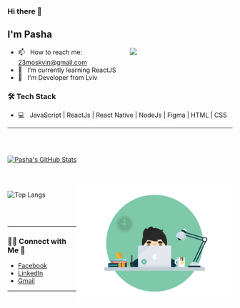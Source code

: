 ### Hi there 👋<h2> I'm Pasha</h2>

<img align='right' src="https://media.giphy.com/media/M9gbBd9nbDrOTu1Mqx/giphy.gif" width="230">

- 📫 &nbsp; How to reach me: 23moskvin@gmail.com
- 🌱 &nbsp; I’m currently learning ReactJS
- 🤔 &nbsp; I'm Developer from Lviv 

<h3>🛠 Tech Stack</h3>


- 💻 &nbsp; JavaScript | ReactJs | React Native | NodeJs | Figma | HTML | CSS

<!--

- 🛢 &nbsp; MySQL | MongoDB

- 🔧 &nbsp; Git | Markdown | Selenium | Tidyverse

- 🖥 &nbsp; Illustrator| Photoshop | InDesign

-->


<hr>



<br/><br/>

[![Pasha's GitHub Stats](https://github-readme-stats.vercel.app/api?username=Moskvin23&show_icons=true)](https://github.com/Moskvin23)

<br/>

<br/>

<img src="https://github.com/nirala69/nirala69/blob/master/70804f7e25b11f29db904f2fa7b4cd9d.gif" width="350" align='right'>

![Top Langs](https://github-readme-stats.vercel.app/api/top-langs/?username=shivam0110&show_icons=true)

<br><br>



<hr>



<h3> 🤝🏻 Connect with Me 📧</h3>

- [Facebook](https://www.facebook.com/pasha.moskvin.3/)
- [LinkedIn](https://www.linkedin.com/in/pavlo-moskvin-964687202/)
- [Gmail](23moskvin@gmail.com)


<hr>



